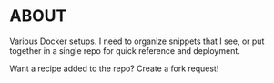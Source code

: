 # ABOUT

Various Docker setups.  I need to organize snippets that I see, or put together in a single repo for quick reference and deployment.

Want a recipe added to the repo?  Create a fork request!

